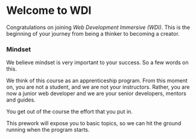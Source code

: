 # Welcome to WDI

Congratulations on joining _Web Development Immersive (WDI)_. This is the beginning of your journey from being a thinker to becoming a creator.

### Mindset

We believe mindset is very important to your success. So a few words on this.

We think of this course as an apprenticeship program. From this moment on, you are not a student, and we are not your instructors. Rather, you are now a junior web developer and we are your senior developers, mentors and guides.

You get out of the course the effort that you put in.

This prework will expose you to basic topics, so we can hit the ground running when the program starts.

